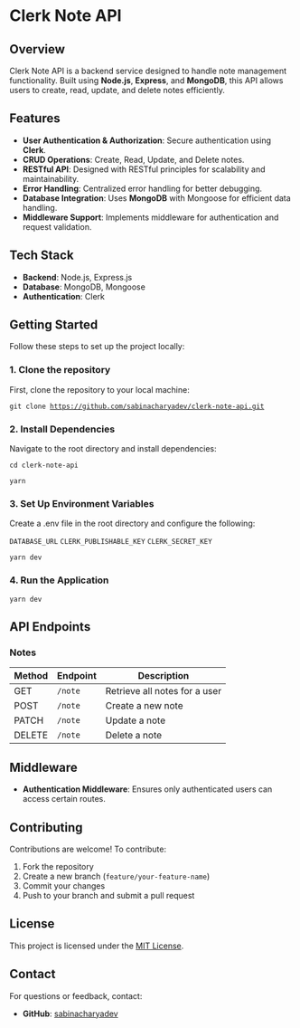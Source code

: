 # Clerk Note API

## Overview

Clerk Note API is a backend service designed to handle note management functionality. Built using **Node.js**, **Express**, and **MongoDB**, this API allows users to create, read, update, and delete notes efficiently.

## Features

- **User Authentication & Authorization**: Secure authentication using **Clerk**.
- **CRUD Operations**: Create, Read, Update, and Delete notes.
- **RESTful API**: Designed with RESTful principles for scalability and maintainability.
- **Error Handling**: Centralized error handling for better debugging.
- **Database Integration**: Uses **MongoDB** with Mongoose for efficient data handling.
- **Middleware Support**: Implements middleware for authentication and request validation.

## Tech Stack

- **Backend**: Node.js, Express.js
- **Database**: MongoDB, Mongoose
- **Authentication**: Clerk

## Getting Started

Follow these steps to set up the project locally:

### 1. Clone the repository

First, clone the repository to your local machine:

<code>git clone https://github.com/sabinacharyadev/clerk-note-api.git</code>

### 2. Install Dependencies

Navigate to the root directory and install dependencies:

<code>cd clerk-note-api</code>

<code>yarn</code>

### 3. Set Up Environment Variables

Create a .env file in the root directory and configure the following:

<code>DATABASE_URL</code>
<code>CLERK_PUBLISHABLE_KEY</code>
<code>CLERK_SECRET_KEY</code>

<code>yarn dev</code>

### 4. Run the Application

<code>yarn dev</code>

## API Endpoints

### Notes

| Method | Endpoint | Description                   |
| ------ | -------- | ----------------------------- |
| GET    | `/note`  | Retrieve all notes for a user |
| POST   | `/note`  | Create a new note             |
| PATCH  | `/note`  | Update a note                 |
| DELETE | `/note`  | Delete a note                 |

## Middleware

- **Authentication Middleware**: Ensures only authenticated users can access certain routes.

## Contributing

Contributions are welcome! To contribute:

1. Fork the repository
2. Create a new branch (`feature/your-feature-name`)
3. Commit your changes
4. Push to your branch and submit a pull request

## License

This project is licensed under the [MIT License](LICENSE).

## Contact

For questions or feedback, contact:

- **GitHub**: [sabinacharyadev](https://github.com/sabinacharyadev)

